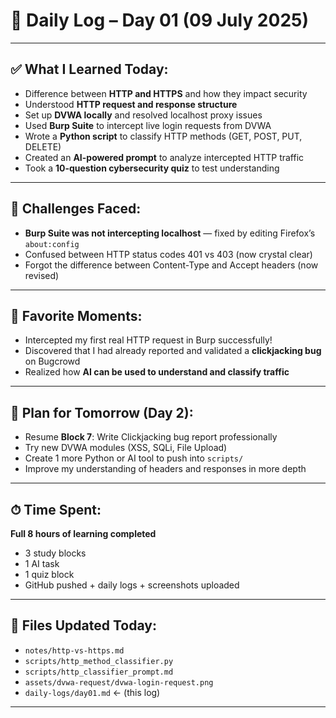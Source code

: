 # 📅 Daily Log – Day 01 (09 July 2025)

---

## ✅ What I Learned Today:
- Difference between **HTTP and HTTPS** and how they impact security
- Understood **HTTP request and response structure**
- Set up **DVWA locally** and resolved localhost proxy issues
- Used **Burp Suite** to intercept live login requests from DVWA
- Wrote a **Python script** to classify HTTP methods (GET, POST, PUT, DELETE)
- Created an **AI-powered prompt** to analyze intercepted HTTP traffic
- Took a **10-question cybersecurity quiz** to test understanding

---

## 🧠 Challenges Faced:
- **Burp Suite was not intercepting localhost** — fixed by editing Firefox’s `about:config`
- Confused between HTTP status codes 401 vs 403 (now crystal clear)
- Forgot the difference between Content-Type and Accept headers (now revised)

---

## 🌟 Favorite Moments:
- Intercepted my first real HTTP request in Burp successfully!
- Discovered that I had already reported and validated a **clickjacking bug** on Bugcrowd
- Realized how **AI can be used to understand and classify traffic**

---

## 🚀 Plan for Tomorrow (Day 2):
- Resume **Block 7**: Write Clickjacking bug report professionally
- Try new DVWA modules (XSS, SQLi, File Upload)
- Create 1 more Python or AI tool to push into `scripts/`
- Improve my understanding of headers and responses in more depth

---

## ⏱ Time Spent:
**Full 8 hours of learning completed**
- 3 study blocks
- 1 AI task
- 1 quiz block
- GitHub pushed + daily logs + screenshots uploaded

---

## 📂 Files Updated Today:
- `notes/http-vs-https.md`
- `scripts/http_method_classifier.py`
- `scripts/http_classifier_prompt.md`
- `assets/dvwa-request/dvwa-login-request.png`
- `daily-logs/day01.md` ← (this log)

---
